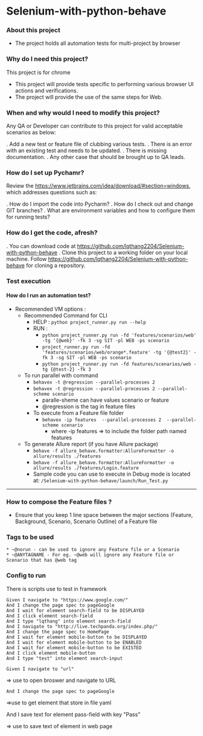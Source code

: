 # Selenium-with-python-behave

### About this project
* The project holds all automation tests for multi-project by browser


### Why do I need this project?
This project is for chrome

* This project will provide tests specific to performing various browser UI actions and verifications.
* The project will provide the use of the same steps for Web.

### When and why would I need to modify this project?
Any QA or Developer can contribute to this project for valid acceptable scenarios as below:

. Add a new test or feature file of clubbing various tests.
. There is an error with an existing test and needs to be updated.
. There is missing documentation.
. Any other case that should be brought up to QA leads.

### How do I set up Pychamr?
Review the https://www.jetbrains.com/idea/download/#section=windows, which addresses
questions such as:

. How do I import the code into Pycharm?
. How do I check out and change GIT branches?
. What are environment variables and how to configure them for running tests?

### How do I get the code, afresh?
. You can download code at https://github.com/lqthang2204/Selenium-with-python-behave
. Clone this project to a working folder on your local machine.
Follow https://github.com/lqthang2204/Selenium-with-python-behave for cloning a repository.

### Test execution

#### How do I run an automation test?
* Recommended VM options :
    * Recommended Command for CLI
      * HELP : ```python project_runner.py run --help```
      * RUN  :
          *   ```python project_runner.py run -fd 'features/scenarios/web' -tg '{@web}' -fk 3 -sg SIT -pl WEB -ps scenario```
          *   ```project_runner.py run -fd 'features/scenarios/web/orange*.feature' -tg '{@test2}' -fk 3 -sg SIT -pl WEB -ps scenario``` 
          *   ```python project_runner.py run -fd features/scenarios/web -tg {@test-2} -fk 3```
    * To run parallel with command
      * ```behavex -t @regression --parallel-processes 2```
      * ```behavex -t @regression --parallel-processes 2 --parallel-scheme scenario```
        * paralle-sheme can have values scenario or feature
        * @regression is the tag in feature files
      * To execute from a Feature file folder 
        * ```behavex -ip features  --parallel-processes 2  --parallel-scheme scenario```
          * where -ip features => to include the folder path named features
    * To generate Allure report (if you have Allure package)
      * ```behave -f allure_behave.formatter:AllureFormatter -o allure/results ./features```
      * ```behave -f allure_behave.formatter:AllureFormatter -o allure/results ./features/Login.feature```
      * Sample code you can use to execute in Debug mode is located at: ```/Selenium-with-python-behave/launch/Run_Test.py```
----


### How to compose the Feature files ?
- Ensure that you keep 1 line space between the major sections (Feature, Background, Scenario, Scenario Outline) of a Feature file

### Tags to be used 
    * ~@norun - can be used to ignore any Feature file or a Scenario
    * ~@ANYTAGNAME - For eg. ~@web will ignore any Feature file or Scenario that has @web tag 

### Config to run

There is scripts use to test in framework

    Given I navigate to "https://www.google.com/"
    And I change the page spec to pageGoogle
    And I wait for element search-field to be DISPLAYED
    And I click element search-field
    And I type "lqthang" into element search-field
    And I navigate to "http://live.techpanda.org/index.php/"
    And I change the page spec to HomePage
    And I wait for element mobile-button to be DISPLAYED
    And I wait for element mobile-button to be ENABLED
    And I wait for element mobile-button to be EXISTED
    And I click element mobile-button
    And I type "test" into element search-input

    Given I navigate to "url"
=> use to open broswer and navigate to URL


    And I change the page spec to pageGoogle
=>use to get element that store in file yaml

And I save text for element pass-field with key "Pass"

=> use to save text of element in web page
